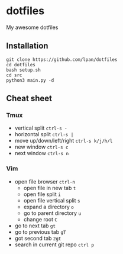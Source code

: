 # dotfiles
My awesome dotfiles

## Installation

```console
git clone https://github.com/lpan/dotfiles
cd dotfiles
bash setup.sh
cd src
python3 main.py -d
```

## Cheat sheet

### Tmux
* vertical split `ctrl-s -`
* horizontal split `ctrl-s |`
* move up/down/left/right `ctrl-s k/j/h/l`
* new window `ctrl-s c`
* next window `ctrl-s n`

### Vim
* open file browser `ctrl-n`
  * open file in new tab `t`
  * open file split `i`
  * open file vertical split `s`
  * expand a directory `o`
  * go to parent directory `u`
  * change root `C`
* go to next tab `gt`
* go to previous tab `gT`
* got second tab `2gt`
* search in current git repo `ctrl p`
